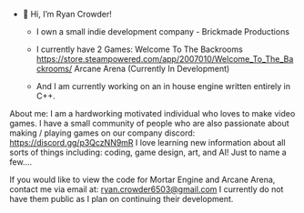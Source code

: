 - 👋 Hi, I’m Ryan Crowder!
  - I own a small indie development company - Brickmade Productions
  - I currently have 2 Games:
     Welcome To The Backrooms https://store.steampowered.com/app/2007010/Welcome_To_The_Backrooms/
     Arcane Arena (Currently In Development)
    
  - And I am currently working on an in house engine written entirely in C++.
  
About me:
I am a hardworking motivated individual who loves to make video games. I have a small community of people who are also passionate about making / playing games on our company discord: https://discord.gg/p3QczNN9mR
I love learning new information about all sorts of things including: coding, game design, art, and AI! Just to name a few....

If you would like to view the code for Mortar Engine and Arcane Arena, contact me via email at: ryan.crowder6503@gmail.com
I currently do not have them public as I plan on continuing their development.


